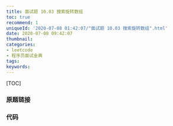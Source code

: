 ```yaml
---
title: 面试题 10.03 搜索旋转数组
toc: true
recommend: 1
uniqueId: '2020-07-08 01:42:07/"面试题 10.03 搜索旋转数组".html'
date: 2020-07-08 09:42:07
thumbnail:
categories:
- leetcode
- 程序员面试金典
tags:
keywords:
---
```


[TOC]

<!--more-->

### 原题链接



### 代码

```python

```

